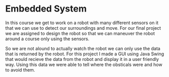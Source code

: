 Embedded System
=======
In this course we get to work on a robot with many different sensors on it that we can use to detect our surroundings and move.
For our final project we are assigned to design the robot so that we can maneuver the robot around a course only using the sensors.

So we are not alound to actually watch the robot we can only use the data that is returned by the robot.
For this project I made a GUI using Java Swing that would recieve the data from the robot and display it in a user friendly way.
Using this data we were able to tell where the obsticals were and how to avoid them.
